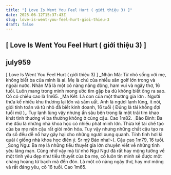 ```yaml
---
title: "[ Love Is Went You Feel Hurt ( giới thiệu 3) ]"
date: 2025-06-12T15:37:43Z
slug: love-is-went-you-feel-hurt-gioi-thieu-3
draft: false
---
```


## [ Love Is Went You Feel Hurt ( giới thiệu 3) ]

## july959

[ Love Is Went You Feel Hurt ( giới thiệu 3) ]
_Nhân Mã:
Từ nhỏ sống với mẹ, không biết ba của mình là ai. Mẹ là chủ của nhiều sân golf lớn trong và ngoài nước. Nhân Mã là một cô nàng năng động, ham vui và ngây thơ, 16 tuổi. Luôn mang trong mình mong ước tìm gặp ba dù không biết ông ra sao. Cô có chiều cao là 1m65.
_Ma Kết:
Là con của một thương gia lớn . Người thừa kế nhiều khu thương lại lớn và sầm uất. Anh là người lạnh lùng, ít nói, giỏi tính toán và từ nhỏ đã biết kinh doanh, 16 tuổi ( Đúng là tài không đợi tuổi mừ ),. Tuy lạnh lùng vậy nhưng ẩn sâu bên trong là một trái tim khao khát tình thương vì ba thường không ở cùng cậu. Cao 1m82.
_Bảo Bình:
Ba mẹ đầu là những nhà khoa học có nhiều phát minh lớn. Thừa kế tài chế tạo của ba mẹ nên cậu rất giỏi môn hóa. Tuy vậy nhưng những chất cậu tạo ra đa số đều dễ nổ hay gây hại cho những người xung quanh. Tính tình hơi kì quái ( giống nhà khoa học điên ý. Sr mý Bảo nha!~). Cậu cao 1m79, 16 tuổi.
_Song Ngư:
Ba mẹ là những tiểu thuyết gia lớn chuyên viết về những tình yêu lãng mạn. Cũng nhờ vậy mà từ nhỏ Ngư Ngư đã rất hay mộng tưởng về một tình yêu đẹp như tiểu thuyết của ba mẹ, cô luôn tin mình sẽ được một chàng hoàng tử bạch mã đến đón. Là một cô nàng ngây thơ, hay mơ mộng và rất đáng yêu, cô 16 tuổi. Cao 1m65.